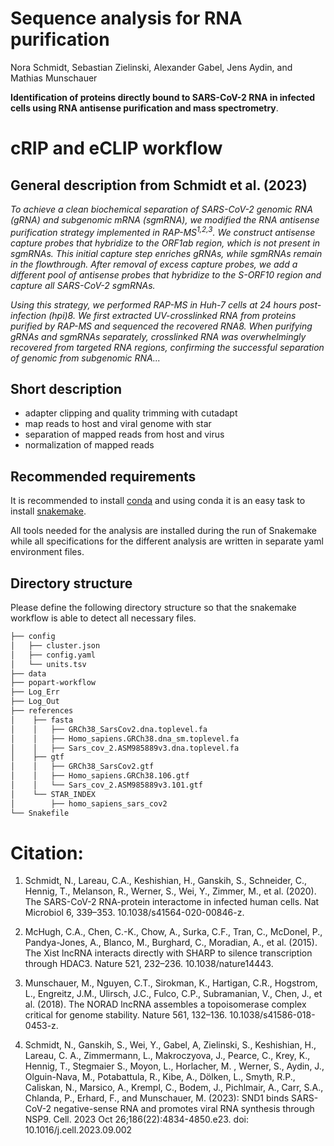 # Sequence analysis for RNA purification

Nora Schmidt, Sebastian Zielinski, Alexander Gabel, Jens Aydin, and Mathias Munschauer

**Identification of proteins directly bound to SARS-CoV-2 RNA in infected cells using RNA antisense purification and mass spectrometry**.

# cRIP and eCLIP workflow

## General description from Schmidt et al. (2023)

*To achieve a clean biochemical separation of SARS-CoV-2 genomic RNA (gRNA) and subgenomic mRNA (sgmRNA), we modified the RNA antisense purification strategy implemented in RAP-MS<sup>1,2,3</sup>.
We construct antisense capture probes that hybridize to the ORF1ab region, which is not present in sgmRNAs. This initial capture step enriches gRNAs, while sgmRNAs remain in the flowthrough. After removal of excess capture probes, we add a different pool of antisense probes that hybridize to the S-ORF10 region and capture all SARS-CoV-2 sgmRNAs.*

*Using this strategy, we performed RAP-MS in Huh-7 cells at 24 hours post-infection (hpi)8. We first extracted UV-crosslinked RNA from proteins purified by RAP-MS and sequenced the recovered RNA8. When purifying gRNAs and sgmRNAs separately, crosslinked RNA was overwhelmingly recovered from targeted RNA regions, confirming the successful separation of genomic from subgenomic RNA...*

## Short description

- adapter clipping and quality trimming with cutadapt
- map reads to host and viral genome with star
- separation of mapped reads from host and virus
- normalization of mapped reads

## Recommended requirements

It is recommended to install [conda](https://conda.io/projects/conda/en/latest/user-guide/install/index.html) and using conda it is an easy task to install [snakemake](https://snakemake.github.io/).

All tools needed for the analysis are installed during the run of Snakemake while all specifications for the different analysis are written in separate yaml environment files.

## Directory structure

Please define the following directory structure so that the snakemake workflow is able to detect all necessary files.

```bash
├── config
│   ├── cluster.json
│   ├── config.yaml
│   └── units.tsv
├── data
├── popart-workflow
├── Log_Err
├── Log_Out
├── references
│    ├── fasta
│    │   ├── GRCh38_SarsCov2.dna.toplevel.fa
│    │   ├── Homo_sapiens.GRCh38.dna_sm.toplevel.fa
│    │   ├── Sars_cov_2.ASM985889v3.dna.toplevel.fa
│    ├── gtf
│    │   ├── GRCh38_SarsCov2.gtf
│    │   ├── Homo_sapiens.GRCh38.106.gtf
│    │   └── Sars_cov_2.ASM985889v3.101.gtf
│    └── STAR_INDEX
│        ├── homo_sapiens_sars_cov2
└── Snakefile
```

# Citation:
1. Schmidt, N., Lareau, C.A., Keshishian, H., Ganskih, S., Schneider, C., Hennig, T., Melanson, R., Werner, S., Wei, Y., Zimmer, M., et al. (2020). The SARS-CoV-2 RNA-protein interactome in infected human cells. Nat Microbiol 6, 339–353. 10.1038/s41564-020-00846-z.

2. McHugh, C.A., Chen, C.-K., Chow, A., Surka, C.F., Tran, C., McDonel, P., Pandya-Jones, A., Blanco, M., Burghard, C., Moradian, A., et al. (2015). The Xist lncRNA interacts directly with SHARP to silence transcription through HDAC3. Nature 521, 232–236. 10.1038/nature14443.

3. Munschauer, M., Nguyen, C.T., Sirokman, K., Hartigan, C.R., Hogstrom, L., Engreitz, J.M., Ulirsch, J.C., Fulco, C.P., Subramanian, V., Chen, J., et al. (2018). The NORAD lncRNA assembles a topoisomerase complex critical for genome stability. Nature 561, 132–136. 10.1038/s41586-018-0453-z.

4. Schmidt, N.,  Ganskih, S., Wei, Y., Gabel, A,  Zielinski, S., Keshishian, H., Lareau, C. A., Zimmermann, L., Makroczyova, J., Pearce, C., Krey, K., Hennig, T., Stegmaier S., Moyon, L., Horlacher, M. , Werner, S., Aydin, J., Olguin-Nava, M., Potabattula, R., Kibe, A., Dölken, L., Smyth, R.P., Caliskan, N., Marsico, A., Krempl, C., Bodem, J., Pichlmair, A., Carr, S.A., Chlanda, P., Erhard, F., and Munschauer, M. (2023): SND1 binds SARS-CoV-2 negative-sense RNA and promotes viral RNA synthesis through NSP9. Cell. 2023 Oct 26;186(22):4834-4850.e23. doi: 10.1016/j.cell.2023.09.002
